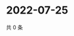 # 2022-07-25

共 0 条

<!-- BEGIN WEIBO -->
<!-- 最后更新时间 Mon Jul 25 2022 11:45:38 GMT+0800 (China Standard Time) -->

<!-- END WEIBO -->

